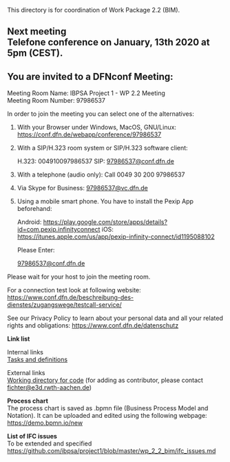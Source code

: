 This directory is for coordination of Work Package 2.2 (BIM).

**Next meeting**  
Telefone conference on January, 13th 2020 at 5pm (CEST). 
-------------------------

You are invited to a DFNconf Meeting:	
-------------------------------------		

Meeting Room Name:   IBPSA Project 1 - WP 2.2 Meeting		
Meeting Room Number: 97986537


In order to join the meeting you can select one of the alternatives:

1. With your Browser under Windows, MacOS, GNU/Linux:
   https://conf.dfn.de/webapp/conference/97986537

2. With a SIP/H.323 room system or SIP/H.323 software client:

   H.323: 004910097986537
   SIP:   97986537@conf.dfn.de
   
3. With a telephone (audio only): 
   Call 0049 30 200 97986537

4. Via Skype for Business:
   97986537@vc.dfn.de

5. Using a mobile smart phone.
   You have to install the Pexip App beforehand:

     Android: https://play.google.com/store/apps/details?id=com.pexip.infinityconnect
     iOS:     https://itunes.apple.com/us/app/pexip-infinity-connect/id1195088102

   Please Enter:

   97986537@conf.dfn.de

Please wait for your host to join the meeting room.

For a connection test look at following website: https://www.conf.dfn.de/beschreibung-des-dienstes/zugangswege/testcall-service/

See our Privacy Policy to learn about your personal data and all your
related rights and obligations: https://www.conf.dfn.de/datenschutz

**Link list**
  
Internal links  
[Tasks and definitions](https://github.com/ibpsa/project1/blob/master/wp_2_2_bim/Tasks%20and%20definitions.md)  
  
External links     
[Working directory for code](https://github.com/ibpsa/project1-wp-2-2-bim) (for adding as contributor, please contact fichter@e3d.rwth-aachen.de)   

**Process chart**   
The process chart is saved as .bpmn file (Business Process Model and Notation). It can be uploaded and edited using the following webpage: https://demo.bpmn.io/new

**List of IFC issues**   
To be extended and specified  
https://github.com/ibpsa/project1/blob/master/wp_2_2_bim/ifc_issues.md
